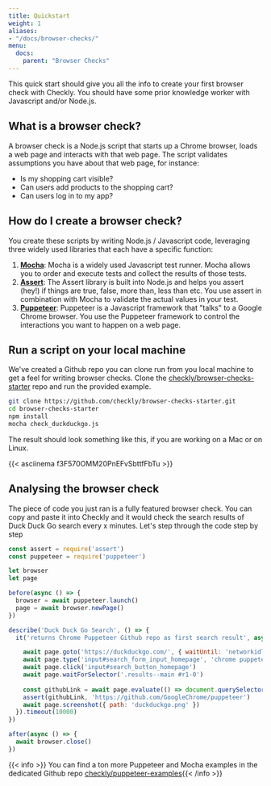 ```yaml
---
title: Quickstart
weight: 1
aliases:
- "/docs/browser-checks/"
menu:
  docs:
    parent: "Browser Checks"
---
```


This quick start should give you all the info to create your first browser check with Checkly. You should have some prior
knowledge worker with Javascript and/or Node.js.

## What is a browser check?

A browser check is a Node.js script that starts up a Chrome browser, loads a web page and interacts with that web page.
The script validates assumptions you have about that web page, for instance:

- Is my shopping cart visible?
- Can users add products to the shopping cart?
- Can users log in to my app?

## How do I create a browser check?

You create these scripts by writing Node.js / Javascript code, leveraging three widely used libraries that each have a
specific function:

1. **[Mocha](https://mochajs.org/)**: Mocha is a widely used Javascript test runner. Mocha allows you to order and execute tests and collect 
the results of those tests.
3. **[Assert](https://nodejs.org/api/assert.html)**: The Assert library is built into Node.js and helps you assert (hey!) if things are true, false, more than, less
than etc. You use assert in combination with Mocha to validate the actual values in your test.
2. **[Puppeteer](https://github.com/GoogleChrome/puppeteer)**: Puppeteer is a Javascript framework that "talks" to a Google Chrome browser. You use the Puppeteer framework
to control the interactions you want to happen on a web page. 


## Run a script on your local machine

We've created a Github repo you can clone run from you local machine to get a feel for writing browser checks.
Clone the [checkly/browser-checks-starter](https://github.com/checkly/browser-checks-starter.git) repo and run the provided example. 

```bash
git clone https://github.com/checkly/browser-checks-starter.git
cd browser-checks-starter
npm install
mocha check_duckduckgo.js
```

The result should look something like this, if you are working on a Mac or on Linux.

{{< asciinema f3F570OMM20PnEFvSbttfFbTu >}}

## Analysing the browser check

The piece of code you just ran is a fully featured browser check. You can copy and paste it into Checkly and it would 
check the search results of Duck Duck Go search every x minutes.
Let's step through the code step by step


```js
const assert = require('assert')
const puppeteer = require('puppeteer')

let browser
let page
```

```js
before(async () => {
  browser = await puppeteer.launch()
  page = await browser.newPage()
})

describe('Duck Duck Go Search', () => {
  it('returns Chrome Puppeteer Github repo as first search result', async () => {

    await page.goto('https://duckduckgo.com/', { waitUntil: 'networkidle2' })
    await page.type('input#search_form_input_homepage', 'chrome puppeteer', { delay: 50 })
    await page.click('input#search_button_homepage')
    await page.waitForSelector('.results--main #r1-0')
    
    const githubLink = await page.evaluate(() => document.querySelector('a.result__a').textContent.trim())
    assert(githubLink, 'https://github.com/GoogleChrome/puppeteer')
    await page.screenshot({ path: 'duckduckgo.png' })
  }).timeout(10000)
})

after(async () => {
  await browser.close()
})
```


{{< info >}} You can find a ton more Puppeteer and Mocha examples in the dedicated Github repo [checkly/puppeteer-examples](https://github.com/checkly/puppeteer-examples){{< /info >}}
